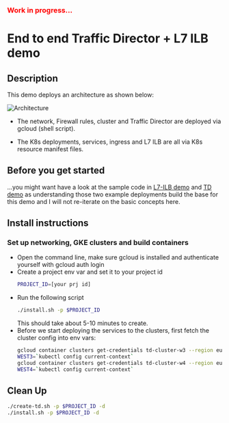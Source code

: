 <h3 style="color:red">Work in progress...</h3>

# End to end Traffic Director + L7 ILB demo

## Description
This demo deploys an architecture as shown below:

![Architecture](./image/TD_overview.png)


* The network, Firewall rules, cluster and Traffic Director are deployed via gcloud (shell script).

* The K8s deployments, services, ingress and L7 ILB are all via K8s resource manifest files.


## Before you get started
...you might want have a look at the sample code in [L7-ILB demo](../L7_ILB) and [TD demo](../TD) as understanding those two example deployments build the base for this demo and I will not re-iterate on the basic concepts here.


## Install instructions
### Set up networking, GKE clusters and build containers
* Open the command line, make sure gcloud is installed and authenticate yourself with gcloud auth login
* Create a project env var and set it to your project id
    ```bash
    PROJECT_ID=[your prj id]
    ```
* Run the following script
    ```bash
    ./install.sh -p $PROJECT_ID
    ```
    This should take about 5-10 minutes to create.
* Before we start deploying the services to the clusters, first fetch the cluster config into env vars:
    ```bash
    gcloud container clusters get-credentials td-cluster-w3 --region europe-west3 --project $PROJECT_ID
    WEST3=`kubectl config current-context`
    gcloud container clusters get-credentials td-cluster-w4 --region europe-west4 --project $PROJECT_ID
    WEST4=`kubectl config current-context`
    ```

## Clean Up
```bash
./create-td.sh -p $PROJECT_ID -d
./install.sh -p $PROJECT_ID -d
```

